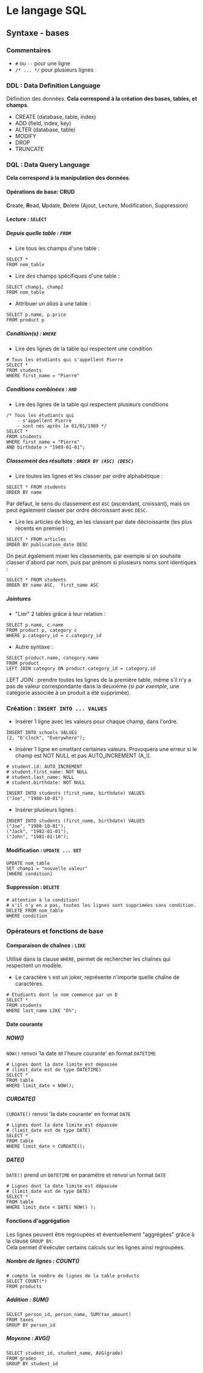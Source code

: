 # Le langage SQL

## Syntaxe - bases

### Commentaires
- `#` ou `--` pour une ligne  
- `/* ... */` pour plusieurs lignes

### DDL : Data Definition Language
Définition des données. **Cela correspond à la création des bases, tables, et champs**.
- CREATE (database, table, index)
- ADD (field, index, key)
- ALTER (database, table)
- MODIFY
- DROP
- TRUNCATE

### DQL : Data Query Language  
**Cela correspond à la manipulation des données**.  

#### Opérations de base: CRUD
**C**reate, **R**ead, **U**pdate, **D**elete (Ajout, Lecture, Modification, Suppression)


#### Lecture : `SELECT`
##### Depuis quelle table : `FROM`  

- Lire tous les champs d'une table :  
```
SELECT *
FROM nom_table
```

- Lire *des* champs spécifiques d'une table :  
```
SELECT champ1, champ2
FROM nom_table
```

- Attribuer un _alias_ à une table :  
```
SELECT p.name, p.price
FROM product p
```

##### Condition(s) : `WHERE`

- Lire des lignes de la table qui respectent une condition
```
# Tous les étudiants qui s'appellent Pierre
SELECT *
FROM students
WHERE first_name = "Pierre"
```

##### Conditions combinées : `AND`

- Lire des lignes de la table qui respectent plusieurs conditions
```
/* Tous les étudiants qui
    - s'appellent Pierre
    - sont nés après le 01/01/1989 */
SELECT *
FROM students
WHERE first_name = "Pierre"
AND birthdate > "1989-01-01";
```

##### Classement des résultats : `ORDER BY (ASC) (DESC)`

- Lire toutes les lignes et les classer par ordre alphabétique :
```
SELECT * FROM students
ORDER BY name
```
Par défaut, le sens du classement est `ASC` (ascendant, croissant), mais on peut également classer par ordre décroissant avec `DESC`.

- Lire les articles de blog, en les classant par date décroissante (les plus récents en premier) :
```
SELECT * FROM articles
ORDER BY publication_date DESC
```
On peut également mixer les classements, par exemple si on souhaite classer d'abord par nom, puis par prénom si plusieurs noms sont identiques :
```
SELECT * FROM students
ORDER BY name ASC,  first_name ASC
```

##### Jointures
- "Lier" 2 tables grâce à leur relation :
```
SELECT p.name, c.name
FROM product p, category c
WHERE p.category_id = c.category_id
```

- Autre syntaxe :
```
SELECT product.name, category.name
FROM product
LEFT JOIN category ON product.category_id = category.id
```
LEFT JOIN : prendre toutes les lignes de la première table, même s'il n'y a pas de valeur correspondante dans la deuxième (si _par exemple_, une catégorie associée à un produit a été supprimée).

### Création : `INSERT INTO ... VALUES`

- Insérer 1 ligne avec les valeurs pour chaque champ, dans l'ordre.
```
INSERT INTO schools VALUES
(2, "O'clock", "Everywhere");
```

- Insérer 1 ligne en omettant certaines valeurs. Provoquera une erreur si le champ est NOT NULL et pas AUTO_INCREMENT (A_I).
```
# student.id: AUTO_INCREMENT
# student.first_name: NOT NULL
# student.last_name: NULL
# student.birthdate: NOT NULL

INSERT INTO students (first_name, birthdate) VALUES
("Joe", "1980-10-01")
```

- Insérer plusieurs lignes :
```
INSERT INTO students (first_name, birthdate) VALUES
("Joe", "1980-10-01"),
("Jack", "1982-01-01"),
("John", "1981-01-10");
```

#### Modification : `UPDATE ... SET`
```
UPDATE nom_table
SET champ1 = "nouvelle valeur"
[WHERE condition]
```

#### Suppression : `DELETE`
```
# attention à la condition!
# s'il n'y en a pas, toutes les lignes sont supprimées sans condition.
DELETE FROM nom_table
WHERE condition
```

### Opérateurs et fonctions de base

#### Comparaison de chaînes : `LIKE`
Utilisé dans la clause `WHERE`, permet de rechercher les chaînes qui respectent un modèle.  
- Le caractère `%` est un joker, représente n'importe quelle chaîne de caractères.
```
# Etudiants dont le nom commence par un D
SELECT *
FROM students
WHERE last_name LIKE "D%";
```

#### Date courante

##### NOW()
`NOW()` renvoi 'la date et l'heure courante' en format `DATETIME`
```
# Lignes dont la date limite est dépassée
# (limit_date est de type DATETIME)
SELECT *
FROM table
WHERE limit_date < NOW();
```

##### CURDATE()
`CURDATE()` renvoi 'la date courante' en format `DATE`
```
# Lignes dont la date limite est dépassée
# (limit_date est de type DATE)
SELECT *
FROM table
WHERE limit_date < CURDATE();
```

##### DATE()
`DATE()` prend un `DATETIME` en paramètre et renvoi un format `DATE`
```
# Lignes dont la date limite est dépassée
# (limit_date est de type DATE)
SELECT *
FROM table
WHERE limit_date < DATE( NOW() );
```

#### Fonctions d'aggrégation
Les lignes peuvent être regroupées et éventuellement "aggrégées" grâce à la clause `GROUP BY`.  
Cela permet d'éxécuter certains calculs sur les lignes ainsi regroupées.


##### Nombre de lignes : COUNT()
```
# compte le nombre de lignes de la table products
SELECT COUNT(*)
FROM products
```

##### Addition : SUM()
```
SELECT person_id, person_name, SUM(tax_amount)
FROM taxes
GROUP BY person_id
```

##### Moyenne : AVG()
```
SELECT student_id, student_name, AVG(grade)
FROM grades
GROUP BY student_id
```